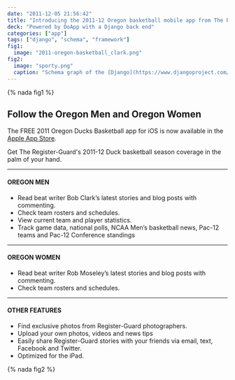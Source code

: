 ```yaml
---
date: "2011-12-05 21:56:42"
title: "Introducing the 2011-12 Oregon basketball mobile app from The Register-Guard"
deck: "Powered by DoApp with a Django back end"
categories: ["app"]
tags: ["django", "schema", "framework"]
fig1:
  image: "2011-oregon-basketball_clark.png"
fig2:
  image: "sporty.png"
  caption: "Schema graph of the [Django](https://www.djangoproject.com/) application models."
---
```


{% nada fig1 %}

## Follow the Oregon Men and Oregon Women

The FREE 2011 Oregon Ducks Basketball app for iOS is now available in the [Apple App Store](http://itunes.apple.com/us/app/2011-oregon-ducks-basketball/id480844694?ls=1&amp;mt=8).

Get The Register-Guard&#39;s 2011-12 Duck basketball season coverage in the palm of your hand.</p>

---

#### OREGON MEN

* Read beat writer Bob Clark’s latest stories and blog posts with commenting.
* Check team rosters and schedules.
* View current team and player statistics.
* Track game data, national polls, NCAA Men’s basketball news, Pac-12 teams and Pac-12 Conference standings

---

#### OREGON WOMEN

* Read beat writer Rob Moseley’s latest stories and blog posts with commenting.
* Check team rosters and schedules.

----

#### OTHER FEATURES

* Find exclusive photos from Register-Guard photographers.
* Upload your own photos, videos and news tips
* Easily share Register-Guard stories with your friends via email, text, Facebook and Twitter.
* Optimized for the iPad.

{% nada fig2 %}
